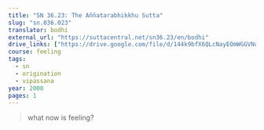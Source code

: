 ```yaml
---
title: "SN 36.23: The Aññatarabhikkhu Sutta"
slug: "sn.036.023"
translator: bodhi
external_url: "https://suttacentral.net/sn36.23/en/bodhi"
drive_links: ["https://drive.google.com/file/d/144k9bfX6QLcNayEOmWGGVNuyDyLkLcyN/view?usp=drivesdk"]
course: feeling
tags:
  - sn
  - origination
  - vipassana
year: 2000
pages: 1
---
```


> what now is feeling?
